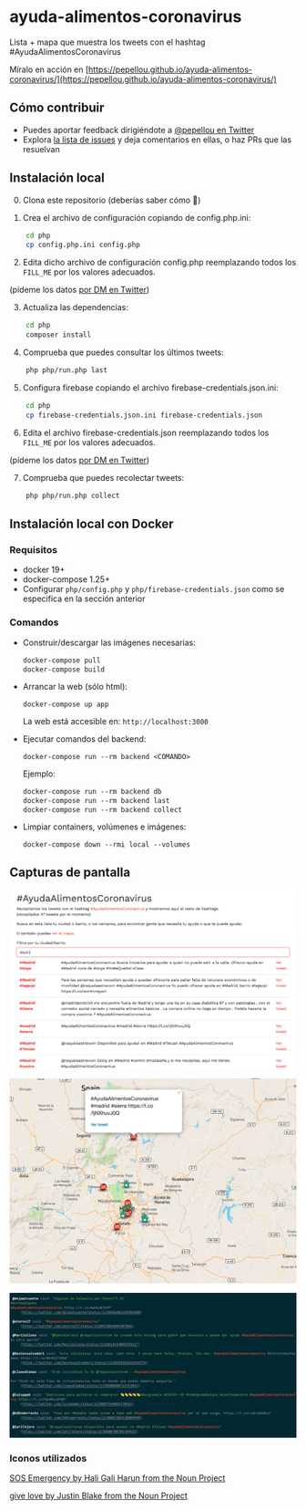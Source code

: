 # ayuda-alimentos-coronavirus

Lista + mapa que muestra los tweets con el hashtag #AyudaAlimentosCoronavirus

Míralo en acción en [https://pepellou.github.io/ayuda-alimentos-coronavirus/](https://pepellou.github.io/ayuda-alimentos-coronavirus/)


## Cómo contribuir

- Puedes aportar feedback dirigiéndote a [@pepellou en Twitter](https://twitter.com/pepellou)
- Explora [la lista de issues](https://github.com/pepellou/ayuda-alimentos-coronavirus/issues) y deja comentarios en ellas, o haz PRs que las resuelvan


## Instalación local

0) Clona este repositorio (deberías saber cómo :grimacing:)

1) Crea el archivo de configuración copiando de config.php.ini:

```bash
    cd php
    cp config.php.ini config.php
```

2) Edita dicho archivo de configuración config.php reemplazando todos los `FILL_ME` por los valores adecuados.

(pídeme los datos [por DM en Twitter](https://twitter.com/messages/compose?recipient_id=133220267))

3) Actualiza las dependencias:

```bash
    cd php
    composer install
```

4) Comprueba que puedes consultar los últimos tweets:

```bash
    php php/run.php last
```

5) Configura firebase copiando el archivo firebase-credentials.json.ini:

```bash
    cd php
    cp firebase-credentials.json.ini firebase-credentials.json
```

6) Edita el archivo firebase-credentials.json reemplazando todos los `FILL_ME` por los valores adecuados.

(pídeme los datos [por DM en Twitter](https://twitter.com/messages/compose?recipient_id=133220267))

7) Comprueba que puedes recolectar tweets:

```bash
    php php/run.php collect
```

## Instalación local con Docker

### Requisitos

- docker 19+
- docker-compose 1.25+
- Configurar `php/config.php` y `php/firebase-credentials.json` como se especifica en la sección anterior

### Comandos

- Construir/descargar las imágenes necesarias:
  ```
  docker-compose pull
  docker-compose build
  ```
- Arrancar la web (sólo html):
  ```
  docker-compose up app
  ```

  La web está accesible en: `http://localhost:3000`

- Ejecutar comandos del backend:
  ```
  docker-compose run --rm backend <COMANDO>
  ```
  Ejemplo:
  ```
  docker-compose run --rm backend db
  docker-compose run --rm backend last
  docker-compose run --rm backend collect
  ```
- Limpiar containers, volúmenes e imágenes:
  ```
  docker-compose down --rmi local --volumes
  ```

## Capturas de pantalla

![Listado filtrable](/img/screenshots/list.png)

![Mapa](/img/screenshots/map.png)

![Mostrar últimos](/img/screenshots/show_last.png)

### Iconos utilizados

[SOS Emergency by Hali Gali Harun from the Noun Project](https://thenounproject.com/search/?q=sos&i=457451)

[give love by Justin Blake from the Noun Project](https://thenounproject.com/search/?q=hand%20heart&i=865924)
